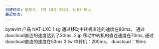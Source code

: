 ```yaml
---
创建时间: 星期三, 7月 10日 2024, 6:07 早上
最近修改: 
---
```

bytevirt   产品 NAT-LXC
1.sg
通过移动中转机直连的速度在80ms， 通过duocloud直连的速度达到了30ms.
2.jp
移动中转机的直连速度在70ms, 通过duocloud直连的速度在53ms
3.tw
中转机：200ms， duocloud：18ms